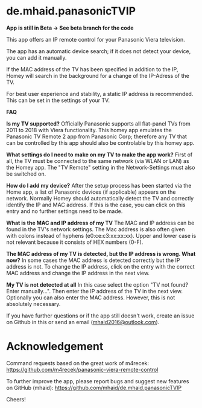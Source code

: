 # de.mhaid.panasonicTVIP

__App is still in Beta -> See beta branch for the code__

This app offers an IP remote control for your Panasonic Viera television.

The app has an automatic device search; if it does not detect your device, you can add it manually.

If the MAC address of the TV has been specified in addition to the IP, Homey will search in the background for a change of the IP-Adress of the TV.

For best user experience and stability, a static IP address is recommended. This can be set in the settings of your TV.

__FAQ__

**Is my TV supported?**
Officially Panasonic supports all flat-panel TVs from 2011 to 2018 with Viera functionality.
This homey app emulates the Panasonic TV Remote 2 app from Panasonic Corp; therefore any TV that can be controlled by this app should also be controlable by this homey app.

**What settings do I need to make on my TV to make the app work?**
First of all, the TV must be connected to the same network (via WLAN or LAN) as the Homey app.
The "TV Remote" setting in the Network-Settings must also be switched on.

**How do I add my device?**
After the setup process has been started via the Home app, a list of Panasonic devices (if applicable) appears on the network.
Normally Homey should automatically detect the TV and correctly identify the IP and MAC address.
If this is the case, you can click on this entry and no further settings need to be made.

**What is the MAC and IP address of my TV**
The MAC and IP address can be found in the TV's network settings.
The Mac address is also often given with colons instead of hyphens (e0:ce:c3:xx:xx:xx). Upper and lower case is not relevant because it consists of HEX numbers (0-F).

**The MAC address of my TV is detected, but the IP address is wrong. What now?**
In some cases the MAC address is detected correctly but the IP address is not.
To change the IP address, click on the entry with the correct MAC address and change the IP address in the next view.

**My TV is not detected at all**
In this case select the option "TV not found? Enter manually...".
Then enter the IP address of the TV in the next view.
Optionally you can also enter the MAC address. However, this is not absolutely necessary.

If you have further questions or if the app still doesn't work, create an issue on Github in this or send an email (mhaid2016@outlook.com).

# Acknowledgement

Command requests based on the great work of m4recek: https://github.com/m4recek/panasonic-viera-remote-control

To further improve the app, please report bugs and suggest new features on GitHub (mhaid): https://github.com/mhaid/de.mhaid.panasonicTVIP

Cheers!
